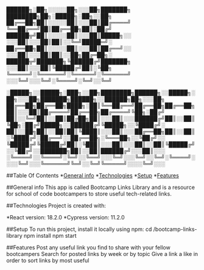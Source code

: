 ██████╗░██╗░░░░░██╗░░░██╗███████╗  ████████╗██╗░█████╗░██╗░░██╗
██╔══██╗██║░░░░░██║░░░██║██╔════╝  ╚══██╔══╝██║██╔══██╗██║░██╔╝
██████╦╝██║░░░░░██║░░░██║█████╗░░  ░░░██║░░░██║██║░░╚═╝█████═╝░
██╔══██╗██║░░░░░██║░░░██║██╔══╝░░  ░░░██║░░░██║██║░░██╗██╔═██╗░
██████╦╝███████╗╚██████╔╝███████╗  ░░░██║░░░██║╚█████╔╝██║░╚██╗
╚═════╝░╚══════╝░╚═════╝░╚══════╝  ░░░╚═╝░░░╚═╝░╚════╝░╚═╝░░╚═╝

░█████╗░░█████╗░███╗░░██╗████████╗██████╗░░█████╗░██╗░░░██╗███████╗██████╗░░██████╗██╗░░░██╗
██╔══██╗██╔══██╗████╗░██║╚══██╔══╝██╔══██╗██╔══██╗██║░░░██║██╔════╝██╔══██╗██╔════╝╚██╗░██╔╝
██║░░╚═╝██║░░██║██╔██╗██║░░░██║░░░██████╔╝██║░░██║╚██╗░██╔╝█████╗░░██████╔╝╚█████╗░░╚████╔╝░
██║░░██╗██║░░██║██║╚████║░░░██║░░░██╔══██╗██║░░██║░╚████╔╝░██╔══╝░░██╔══██╗░╚═══██╗░░╚██╔╝░░
╚█████╔╝╚█████╔╝██║░╚███║░░░██║░░░██║░░██║╚█████╔╝░░╚██╔╝░░███████╗██║░░██║██████╔╝░░░██║░░░
░╚════╝░░╚════╝░╚═╝░░╚══╝░░░╚═╝░░░╚═╝░░╚═╝░╚════╝░░░░╚═╝░░░╚══════╝╚═╝░░╚═╝╚═════╝░░░░╚═╝░░░

##Table Of Contents
*[General info](#general-info)
*[Technologies](#technologies)
*[Setup](#setup)
*[Features](#features)


##General info
This app is called Bootcamp Links Library and is a resource for school of code bootcampers to store useful tech-related links.

##Technologies
Project is created with:

*React version: 18.2.0
*Cypress version: 11.2.0

##Setup
To run this project, install it locally using npm:
cd /bootcamp-links-library
npm install
npm start

##Features
Post any useful link you find to share with your fellow bootcampers
Search for posted links by week or by topic
Give a link a like in order to sort links by most useful
